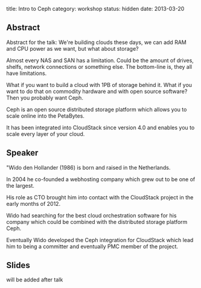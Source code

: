 title: Intro to Ceph 
category: workshop
status: hidden
date: 2013-03-20

Abstract
---------

Abstract for the talk:
We're building clouds these days, we can add RAM and CPU power as we want, but
what about storage?

Almost every NAS and SAN has a limitation. Could be the amount of drives,
shelfs, network connections or something else. The bottom-line is, they all
have limitations.

What if you want to build a cloud with 1PB of storage behind it. What if you
want to do that on commodity hardware and with open source software? Then you
probably want Ceph.

Ceph is an open source distributed storage platform which allows you to scale
online into the PetaBytes.

It has been integrated into CloudStack since version 4.0 and enables you to
scale every layer of your cloud.

Speaker
-------

"Wido den Hollander (1986) is born and raised in the Netherlands.

In 2004 he co-founded a webhosting company which grew out to be one of the
largest.

His role as CTO brought him into contact with the CloudStack project in the
early months of 2012.

Wido had searching for the best cloud orchestration software for his company
which could be combined with the distributed storage platform Ceph.

Eventually Wido developed the Ceph integration for CloudStack which lead him to
being a committer and eventually PMC member of the project.


Slides
------
will be added after talk
